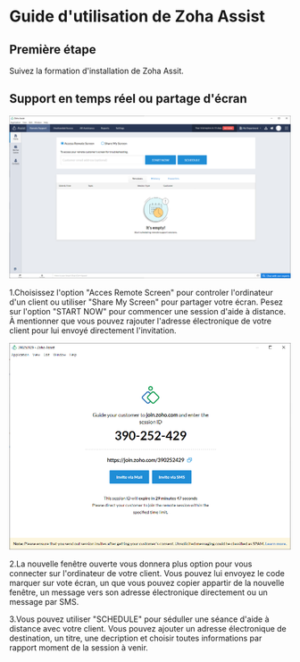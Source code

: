 <h1>Guide d'utilisation de Zoha Assist</h1>

<h2>Première étape</h2>

<p>Suivez la formation d'installation de Zoha Assit.</p>

<h2>Support en temps réel ou partage d'écran</h2>

![Image de l'accueil](/images/utilisation//home.PNG)

<p>1.Choisissez l'option "Acces Remote Screen" pour controler l'ordinateur d'un client ou utiliser "Share My Screen" pour partager votre écran. Pesez sur l'option "START NOW" pour commencer une session d'aide à distance. À mentionner que vous pouvez rajouter l'adresse électronique de votre client pour lui envoyé directement l'invitation.
</p>

![Image par rapport au code de partage](/images/utilisation//code_acces.PNG)

<p>2.La nouvelle fenêtre ouverte vous donnera plus option pour vous connecter sur l'ordinateur de votre client.
Vous pouvez lui envoyez le code marquer sur vote écran, un que vous pouvez copier appartir de la nouvelle fenêtre,
un message vers son adresse électronique directement ou un message par SMS.
</p>

<p>3.Vous pouvez utiliser "SCHEDULE" pour séduller une séance d'aide à distance avec votre client.
Vous pouvez ajouter un adresse électronique de destination, un titre, une decription et choisir toutes informations par rapport moment de la session à venir.
</p>

